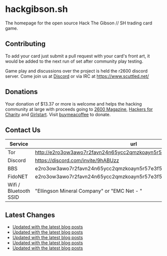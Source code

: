 # hackgibson.sh
The homepage for the open source Hack The Gibson // SH trading card game.


## Contributing

To add your card just submit a pull request with your card's front art, it would be added to the next run of set after community play testing.

Game play and discussions over the project is held the r2600 discord server. Come join us at [Discord](https://discord.com/invite/9hABUzz) or via IRC at https://www.scuttled.net/


## Donations

Your donation of $13.37 or more is welcome and helps the hacking community at large with proceeds going to [2600 Magazine](https://2600.com/), [Hackers for Charity](https://hackersforcharity.org) and [Girlstart](https://girlstart.org).  Visit [buymeacoffee](https://www.buymeacoffee.com/hackgibson.sh) to donate.


## Contact Us

Service | url
-|-
Tor | http://e2ro3ow3awo7r2favn24n65ycc2qmzkoayn5r57e3f56nvjwdcgg32ad.onion
Discord | https://discord.com/invite/9hABUzz
BBS | e2ro3ow3awo7r2favn24n65ycc2qmzkoayn5r57e3f56nvjwdcgg32ad.onion:23
FidoNET | e2ro3ow3awo7r2favn24n65ycc2qmzkoayn5r57e3f56nvjwdcgg32ad.onion:24554
Wifi / Bluetooth SSID | "Ellingson Mineral Company" or "EMC Net - <fidonet address>"

## Latest Changes
<!-- BLOG-POST-LIST:START -->
- [Updated with the latest blog posts](https://github.com/DFW2600/hackgibson.sh/commit/3cb08848dc6f45197f2fdc55a60ca59f01ac61bb)
- [Updated with the latest blog posts](https://github.com/DFW2600/hackgibson.sh/commit/0bdf35b84e9d6ca124a953bc3fb3048070e4c41f)
- [Updated with the latest blog posts](https://github.com/DFW2600/hackgibson.sh/commit/30f62b1052003f56262c58bd16fa36c015fb2f10)
- [Updated with the latest blog posts](https://github.com/DFW2600/hackgibson.sh/commit/38db97154a8feee5a2ffa60e48735197539b3f84)
- [Updated with the latest blog posts](https://github.com/DFW2600/hackgibson.sh/commit/da2e48b08cbca5098ba52621caa9048f6682f50b)
<!-- BLOG-POST-LIST:END -->
